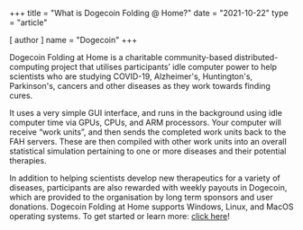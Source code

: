 +++
title = "What is Dogecoin Folding @ Home?"
date = "2021-10-22"
type = "article"

[ author ]
  name = "Dogecoin"
+++

Dogecoin Folding at Home is a charitable community-based distributed-computing project that utilises participants’ idle computer power to help scientists who are studying COVID-19, Alzheimer's, Huntington's, Parkinson's, cancers and other diseases as they work towards finding cures.

It uses a very simple GUI interface, and runs in the background using idle computer time via GPUs, CPUs, and ARM processors. Your computer will receive “work units”, and then sends the completed work units back to the FAH servers. These are then compiled with other work units into an overall statistical simulation pertaining to one or more diseases and their potential therapies.   

In addition to helping scientists develop new therapeutics for a variety of diseases, participants are also rewarded with weekly payouts in Dogecoin, which are provided to the organisation by long term sponsors and user donations. Dogecoin Folding at Home supports Windows, Linux, and MacOS operating systems. To get started or learn more: [click here](https://www.dogecoinfah.com/index.html)!